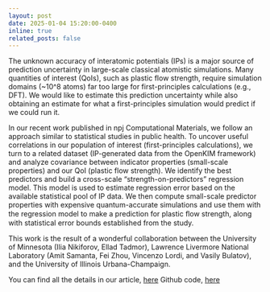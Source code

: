```yaml
---
layout: post
date: 2025-01-04 15:20:00-0400
inline: true
related_posts: false
---
```

The unknown accuracy of interatomic potentials (IPs) is a major source of prediction uncertainty in large-scale classical atomistic simulations.
Many quantities of interest (QoIs), such as plastic flow strength, require simulation domains (~10^8 atoms) far too large for first-principles calculations (e.g., DFT).
We would like to estimate this prediction uncertainty while also obtaining an estimate for what a first-principles simulation would predict if we could run it. 

In our recent work published in npj Computational Materials, we follow an approach similar to statistical studies in public health.
To uncover useful correlations in our population of interest (first-principles calculations), we turn to a related dataset (IP-generated data from the OpenKIM framework) and analyze covariance between indicator properties (small-scale properties) and our QoI (plastic flow strength).
We identify the best predictors and build a cross-scale “strength-on-predictors” regression model.
This model is used to estimate regression error based on the available statistical pool of IP data.
We then compute small-scale predictor properties with expensive quantum-accurate simulations and use them with the regression model to make a prediction for plastic ﬂow strength, along with statistical error bounds established from the study.

This work is the result of a wonderful collaboration between the University of Minnesota (Ilia Nikiforov, Ellad Tadmor), Lawrence Livermore National Laboratory (Amit Samanta, Fei Zhou, Vincenzo Lordi, and Vasily Bulatov), and the University of Illinois Urbana-Champaign.

You can find all the details in our article, [here](https://doi.org/10.1038/s41524-024-01453-w) 
Github code, [here](https://github.com/bjasperson/strength_covariance)
